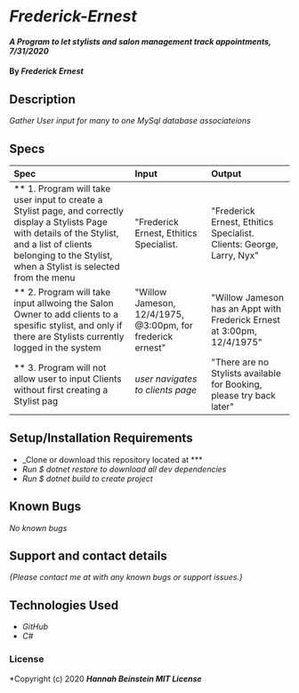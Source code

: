 # _Frederick-Ernest_

#### _A Program to let stylists and salon management track appointments, 7/31/2020_

#### By _**Frederick Ernest**_

## Description

_Gather User input for many to one MySql database associateions_

## Specs

| Spec | Input | Output |
| :-------------      | :------------- | :------------- |
| ** 1. Program will take user input to create a Stylist page, and correctly display a Stylists Page with details of the Stylist, and a list of clients belonging to the Stylist, when a Stylist is selected from the menu |"Frederick Ernest, Ethitics Specialist. | "Frederick Ernest, Ethitics Specialist. Clients: George, Larry, Nyx" |
| ** 2. Program will take input allwoing the Salon Owner to add clients to a spesific stylist, and only if there are Stylists currently logged in the system| "Willow Jameson, 12/4/1975, @3:00pm, for frederick ernest" | "Willow Jameson has an Appt with Frederick Ernest at 3:00pm, 12/4/1975" |
| ** 3. Program will not allow user to input Clients without first creating a Stylist pag | _user navigates to clients page_ | "There are no Stylists available for Booking, please try back later" |

## Setup/Installation Requirements

* _Clone or download this repository located at ***
* _Run $ dotnet restore to download all dev dependencies_
* _Run $ dotnet build to create project_

## Known Bugs

_No known bugs_

## Support and contact details

_{Please contact me at with any known bugs or support issues.}_

## Technologies Used

* _GitHub_
* _C#_

### License

*Copyright (c) 2020 **_Hannah Beinstein MIT License_**
